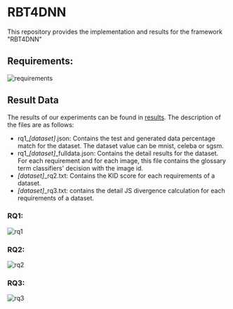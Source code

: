 # RBT4DNN
This repository provides the implementation and results for the framework "RBT4DNN"

## Requirements:
![requirements](https://github.com/nusratdeeptee/RBT4DNN/blob/main/Figures/requirements.png)

## Result Data
The results of our experiments can be found in [results](https://github.com/nusratdeeptee/RBT4DNN/tree/main/results). The description of the files are as follows:

- rq1_<em>[dataset]</em>.json: Contains the test and generated data percentage match for the dataset. The dataset value can be mnist, celeba or sgsm.
- rq1_<em>[dataset]</em>_fulldata.json: Contains the detail results for the dataset. For each requirement and for each image, this file contains the glossary term classifiers' decision with the image id.
-  <em>[dataset]</em>_rq2.txt: Contains the KID score for each requirements of a dataset.
-  <em>[dataset]</em>_rq3.txt: contains the detail JS divergence calculation for each requirements of a dataset.

### RQ1:
![rq1](https://github.com/nusratdeeptee/RBT4DNN/blob/main/Figures/rq1.png)

### RQ2:
![rq2](https://github.com/nusratdeeptee/RBT4DNN/blob/main/Figures/rq2.png)

### RQ3:
![rq3](https://github.com/nusratdeeptee/RBT4DNN/blob/main/Figures/rq3.png)

